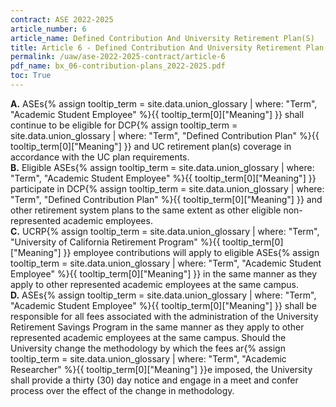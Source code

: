 ```yaml
---
contract: ASE 2022-2025
article_number: 6
article_name: Defined Contribution And University Retirement Plan(S) 
title: Article 6 - Defined Contribution And University Retirement Plan(S) 
permalink: /uaw/ase-2022-2025-contract/article-6
pdf_name: bx_06-contribution-plans_2022-2025.pdf
toc: True
---
```



<div class="lvl1"><b>A.</b> <span class="tooltip">ASEs<span class="tooltip-text">{% assign tooltip_term = site.data.union_glossary | where: "Term", "Academic Student Employee" %}{{ tooltip_term[0]["Meaning"] }}</span></span> shall continue to be eligible for <span class="tooltip">DCP<span class="tooltip-text">{% assign tooltip_term = site.data.union_glossary | where: "Term", "Defined Contribution Plan" %}{{ tooltip_term[0]["Meaning"] }}</span></span> and UC retirement plan(s) coverage in accordance with the UC plan requirements.</div>
<div class="lvl1"><b>B.</b> Eligible <span class="tooltip">ASEs<span class="tooltip-text">{% assign tooltip_term = site.data.union_glossary | where: "Term", "Academic Student Employee" %}{{ tooltip_term[0]["Meaning"] }}</span></span> participate in <span class="tooltip">DCP<span class="tooltip-text">{% assign tooltip_term = site.data.union_glossary | where: "Term", "Defined Contribution Plan" %}{{ tooltip_term[0]["Meaning"] }}</span></span> and other retirement system plans to the same extent as other eligible non-represented academic employees.</div>
<div class="lvl1"><b>C.</b> <span class="tooltip">UCRP<span class="tooltip-text">{% assign tooltip_term = site.data.union_glossary | where: "Term", "University of California Retirement Program" %}{{ tooltip_term[0]["Meaning"] }}</span></span> employee contributions will apply to eligible <span class="tooltip">ASEs<span class="tooltip-text">{% assign tooltip_term = site.data.union_glossary | where: "Term", "Academic Student Employee" %}{{ tooltip_term[0]["Meaning"] }}</span></span> in the same manner as they apply to other represented academic employees at the same campus.</div>
<div class="lvl1"><b>D.</b> <span class="tooltip">ASEs<span class="tooltip-text">{% assign tooltip_term = site.data.union_glossary | where: "Term", "Academic Student Employee" %}{{ tooltip_term[0]["Meaning"] }}</span></span> shall be responsible for all fees associated with the administration of the University Retirement Savings Program in the same manner as they apply to other represented academic employees at the same campus. Should the University change the methodology by which the fees <span class="tooltip">ar<span class="tooltip-text">{% assign tooltip_term = site.data.union_glossary | where: "Term", "Academic Researcher" %}{{ tooltip_term[0]["Meaning"] }}</span></span>e imposed, the University shall provide a thirty (30) day notice and engage in a meet and confer process over the effect of the change in methodology.</div>

